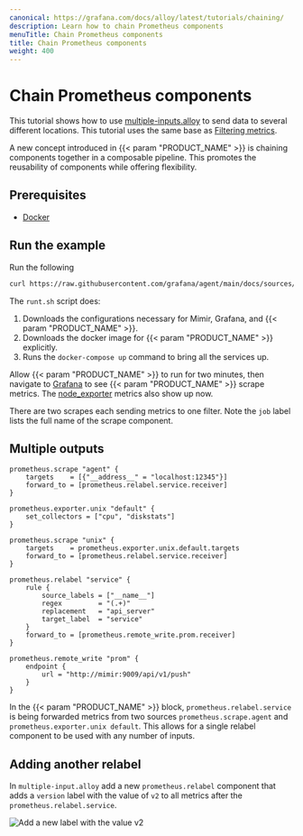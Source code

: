 ```yaml
---
canonical: https://grafana.com/docs/alloy/latest/tutorials/chaining/
description: Learn how to chain Prometheus components
menuTitle: Chain Prometheus components
title: Chain Prometheus components
weight: 400
---
```


# Chain Prometheus components

This tutorial shows how to use [multiple-inputs.alloy][] to send data to several different locations. This tutorial uses the same base as [Filtering metrics][].

A new concept introduced in {{< param "PRODUCT_NAME" >}} is chaining components together in a composable pipeline.
This promotes the reusability of components while offering flexibility.

## Prerequisites

* [Docker](https://www.docker.com/products/docker-desktop)

## Run the example

Run the following

```bash
curl https://raw.githubusercontent.com/grafana/agent/main/docs/sources/flow/tutorials/assets/runt.sh -O && bash ./runt.sh multiple-inputs.alloy
```

The `runt.sh` script does:

1. Downloads the configurations necessary for Mimir, Grafana, and {{< param "PRODUCT_NAME" >}}.
1. Downloads the docker image for {{< param "PRODUCT_NAME" >}} explicitly.
1. Runs the `docker-compose up` command to bring all the services up.

Allow {{< param "PRODUCT_NAME" >}} to run for two minutes, then navigate to [Grafana][] to see {{< param "PRODUCT_NAME" >}} scrape metrics.
The [node_exporter][] metrics also show up now.

There are two scrapes each sending metrics to one filter. Note the `job` label lists the full name of the scrape component.

## Multiple outputs

```river
prometheus.scrape "agent" {
    targets    = [{"__address__" = "localhost:12345"}]
    forward_to = [prometheus.relabel.service.receiver]
}

prometheus.exporter.unix "default" {
    set_collectors = ["cpu", "diskstats"]
}

prometheus.scrape "unix" {
    targets    = prometheus.exporter.unix.default.targets
    forward_to = [prometheus.relabel.service.receiver]
}

prometheus.relabel "service" {
    rule {
        source_labels = ["__name__"]
        regex         = "(.+)"
        replacement   = "api_server"
        target_label  = "service"
    }
    forward_to = [prometheus.remote_write.prom.receiver]
}

prometheus.remote_write "prom" {
    endpoint {
        url = "http://mimir:9009/api/v1/push"
    }
}
```

In the {{< param "PRODUCT_NAME" >}} block, `prometheus.relabel.service` is being forwarded metrics from two sources `prometheus.scrape.agent` and `prometheus.exporter.unix default`.
This allows for a single relabel component to be used with any number of inputs.

## Adding another relabel

In `multiple-input.alloy` add a new `prometheus.relabel` component that adds a `version` label with the value of `v2` to all metrics after the `prometheus.relabel.service`.

![Add a new label with the value v2](/media/docs/agent/screenshot-grafana-agent-chaining-scrape-v2.png)

[multiple-inputs.alloy]: ../assets/flow_configs/multiple-inputs.alloy
[Filtering metrics]: ../filtering-metrics/
[Grafana]: http://localhost:3000/explore?orgId=1&left=%5B%22now-1h%22,%22now%22,%22Mimir%22,%7B%22refId%22:%22A%22,%22instant%22:true,%22range%22:true,%22exemplar%22:true,%22expr%22:%22alloy_build_info%7B%7D%22%7D%5D
[node_exporter]: http://localhost:3000/explore?orgId=1&left=%5B%22now-1h%22,%22now%22,%22Mimir%22,%7B%22refId%22:%22A%22,%22instant%22:true,%22range%22:true,%22exemplar%22:true,%22expr%22:%22node_cpu_seconds_total%22%7D%5D
